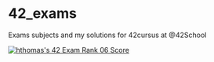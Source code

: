 # 42_exams

Exams subjects and my solutions for 42cursus at @42School

[![hthomas's 42 Exam Rank 06 Score](https://badge42.vercel.app/api/v2/cl1m0540e000609mon8jcubug/project/2495138)](https://github.com/JaeSeoKim/badge42)
